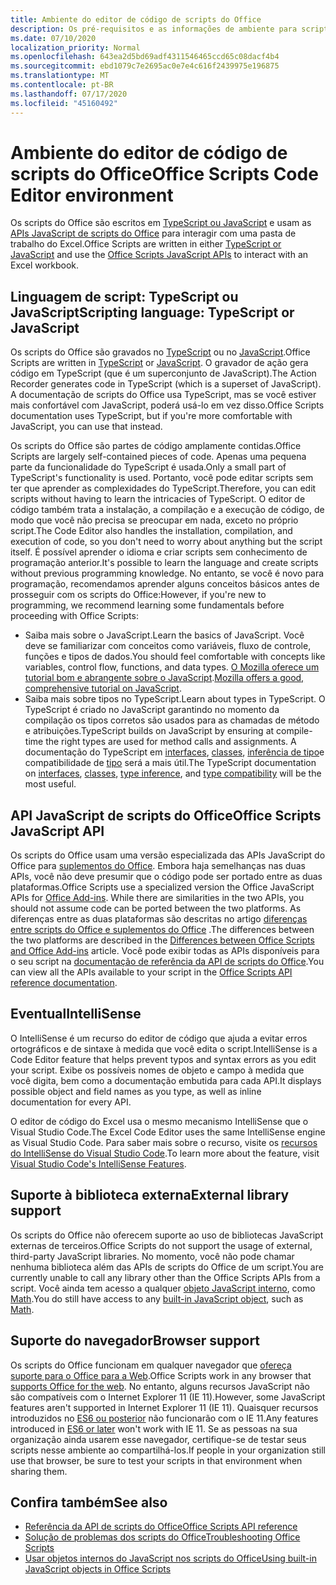 ```yaml
---
title: Ambiente do editor de código de scripts do Office
description: Os pré-requisitos e as informações de ambiente para scripts do Office no Excel na Web.
ms.date: 07/10/2020
localization_priority: Normal
ms.openlocfilehash: 643ea2d5bd69adf4311546465ccd65c08dacf4b4
ms.sourcegitcommit: ebd1079c7e2695ac0e7e4c616f2439975e196875
ms.translationtype: MT
ms.contentlocale: pt-BR
ms.lasthandoff: 07/17/2020
ms.locfileid: "45160492"
---
```

# <a name="office-scripts-code-editor-environment"></a><span data-ttu-id="2c6ac-103">Ambiente do editor de código de scripts do Office</span><span class="sxs-lookup"><span data-stu-id="2c6ac-103">Office Scripts Code Editor environment</span></span>

<span data-ttu-id="2c6ac-104">Os scripts do Office são escritos em [TypeScript ou JavaScript](#scripting-language-typescript-or-javascript) e usam as [APIs JavaScript de scripts do Office](#office-scripts-javascript-api) para interagir com uma pasta de trabalho do Excel.</span><span class="sxs-lookup"><span data-stu-id="2c6ac-104">Office Scripts are written in either [TypeScript or JavaScript](#scripting-language-typescript-or-javascript) and use the [Office Scripts JavaScript APIs](#office-scripts-javascript-api) to interact with an Excel workbook.</span></span>

## <a name="scripting-language-typescript-or-javascript"></a><span data-ttu-id="2c6ac-105">Linguagem de script: TypeScript ou JavaScript</span><span class="sxs-lookup"><span data-stu-id="2c6ac-105">Scripting language: TypeScript or JavaScript</span></span>

<span data-ttu-id="2c6ac-106">Os scripts do Office são gravados no [TypeScript](https://www.typescriptlang.org/docs/home.html) ou no [JavaScript](https://developer.mozilla.org/docs/Web/JavaScript).</span><span class="sxs-lookup"><span data-stu-id="2c6ac-106">Office Scripts are written in [TypeScript](https://www.typescriptlang.org/docs/home.html) or [JavaScript](https://developer.mozilla.org/docs/Web/JavaScript).</span></span> <span data-ttu-id="2c6ac-107">O gravador de ação gera código em TypeScript (que é um superconjunto de JavaScript).</span><span class="sxs-lookup"><span data-stu-id="2c6ac-107">The Action Recorder generates code in TypeScript (which is a superset of JavaScript).</span></span> <span data-ttu-id="2c6ac-108">A documentação de scripts do Office usa TypeScript, mas se você estiver mais confortável com JavaScript, poderá usá-lo em vez disso.</span><span class="sxs-lookup"><span data-stu-id="2c6ac-108">Office Scripts documentation uses TypeScript, but if you're more comfortable with JavaScript, you can use that instead.</span></span>

<span data-ttu-id="2c6ac-109">Os scripts do Office são partes de código amplamente contidas.</span><span class="sxs-lookup"><span data-stu-id="2c6ac-109">Office Scripts are largely self-contained pieces of code.</span></span> <span data-ttu-id="2c6ac-110">Apenas uma pequena parte da funcionalidade do TypeScript é usada.</span><span class="sxs-lookup"><span data-stu-id="2c6ac-110">Only a small part of TypeScript's functionality is used.</span></span> <span data-ttu-id="2c6ac-111">Portanto, você pode editar scripts sem ter que aprender as complexidades do TypeScript.</span><span class="sxs-lookup"><span data-stu-id="2c6ac-111">Therefore, you can edit scripts without having to learn the intricacies of TypeScript.</span></span> <span data-ttu-id="2c6ac-112">O editor de código também trata a instalação, a compilação e a execução de código, de modo que você não precisa se preocupar em nada, exceto no próprio script.</span><span class="sxs-lookup"><span data-stu-id="2c6ac-112">The Code Editor also handles the installation, compilation, and execution of code, so you don't need to worry about anything but the script itself.</span></span> <span data-ttu-id="2c6ac-113">É possível aprender o idioma e criar scripts sem conhecimento de programação anterior.</span><span class="sxs-lookup"><span data-stu-id="2c6ac-113">It's possible to learn the language and create scripts without previous programming knowledge.</span></span> <span data-ttu-id="2c6ac-114">No entanto, se você é novo para programação, recomendamos aprender alguns conceitos básicos antes de prosseguir com os scripts do Office:</span><span class="sxs-lookup"><span data-stu-id="2c6ac-114">However, if you're new to programming, we recommend learning some fundamentals before proceeding with Office Scripts:</span></span>

- <span data-ttu-id="2c6ac-115">Saiba mais sobre o JavaScript.</span><span class="sxs-lookup"><span data-stu-id="2c6ac-115">Learn the basics of JavaScript.</span></span> <span data-ttu-id="2c6ac-116">Você deve se familiarizar com conceitos como variáveis, fluxo de controle, funções e tipos de dados.</span><span class="sxs-lookup"><span data-stu-id="2c6ac-116">You should feel comfortable with concepts like variables, control flow, functions, and data types.</span></span> <span data-ttu-id="2c6ac-117">[O Mozilla oferece um tutorial bom e abrangente sobre o JavaScript](https://developer.mozilla.org/docs/Web/JavaScript/Guide/Introduction).</span><span class="sxs-lookup"><span data-stu-id="2c6ac-117">[Mozilla offers a good, comprehensive tutorial on JavaScript](https://developer.mozilla.org/docs/Web/JavaScript/Guide/Introduction).</span></span>
- <span data-ttu-id="2c6ac-118">Saiba mais sobre tipos no TypeScript.</span><span class="sxs-lookup"><span data-stu-id="2c6ac-118">Learn about types in TypeScript.</span></span> <span data-ttu-id="2c6ac-119">O TypeScript é criado no JavaScript garantindo no momento da compilação os tipos corretos são usados para as chamadas de método e atribuições.</span><span class="sxs-lookup"><span data-stu-id="2c6ac-119">TypeScript builds on JavaScript by ensuring at compile-time the right types are used for method calls and assignments.</span></span> <span data-ttu-id="2c6ac-120">A documentação do TypeScript em [interfaces](https://www.typescriptlang.org/docs/handbook/interfaces.html), [classes](https://www.typescriptlang.org/docs/handbook/classes.html), [inferência de tipo](https://www.typescriptlang.org/docs/handbook/type-inference.html)e compatibilidade de [tipo](https://www.typescriptlang.org/docs/handbook/type-compatibility.html) será a mais útil.</span><span class="sxs-lookup"><span data-stu-id="2c6ac-120">The TypeScript documentation on [interfaces](https://www.typescriptlang.org/docs/handbook/interfaces.html), [classes](https://www.typescriptlang.org/docs/handbook/classes.html), [type inference](https://www.typescriptlang.org/docs/handbook/type-inference.html), and [type compatibility](https://www.typescriptlang.org/docs/handbook/type-compatibility.html) will be the most useful.</span></span>

## <a name="office-scripts-javascript-api"></a><span data-ttu-id="2c6ac-121">API JavaScript de scripts do Office</span><span class="sxs-lookup"><span data-stu-id="2c6ac-121">Office Scripts JavaScript API</span></span>

<span data-ttu-id="2c6ac-122">Os scripts do Office usam uma versão especializada das APIs JavaScript do Office para [suplementos do Office](/office/dev/add-ins/overview/index). Embora haja semelhanças nas duas APIs, você não deve presumir que o código pode ser portado entre as duas plataformas.</span><span class="sxs-lookup"><span data-stu-id="2c6ac-122">Office Scripts use a specialized version the Office JavaScript APIs for [Office Add-ins](/office/dev/add-ins/overview/index). While there are similarities in the two APIs, you should not assume code can be ported between the two platforms.</span></span> <span data-ttu-id="2c6ac-123">As diferenças entre as duas plataformas são descritas no artigo [diferenças entre scripts do Office e suplementos do Office](../resources/add-ins-differences.md#apis) .</span><span class="sxs-lookup"><span data-stu-id="2c6ac-123">The differences between the two platforms are described in the [Differences between Office Scripts and Office Add-ins](../resources/add-ins-differences.md#apis) article.</span></span> <span data-ttu-id="2c6ac-124">Você pode exibir todas as APIs disponíveis para o seu script na [documentação de referência da API de scripts do Office](/javascript/api/office-scripts/overview).</span><span class="sxs-lookup"><span data-stu-id="2c6ac-124">You can view all the APIs available to your script in the [Office Scripts API reference documentation](/javascript/api/office-scripts/overview).</span></span>

## <a name="intellisense"></a><span data-ttu-id="2c6ac-125">Eventual</span><span class="sxs-lookup"><span data-stu-id="2c6ac-125">IntelliSense</span></span>

<span data-ttu-id="2c6ac-126">O IntelliSense é um recurso do editor de código que ajuda a evitar erros ortográficos e de sintaxe à medida que você edita o script.</span><span class="sxs-lookup"><span data-stu-id="2c6ac-126">IntelliSense is a Code Editor feature that helps prevent typos and syntax errors as you edit your script.</span></span> <span data-ttu-id="2c6ac-127">Exibe os possíveis nomes de objeto e campo à medida que você digita, bem como a documentação embutida para cada API.</span><span class="sxs-lookup"><span data-stu-id="2c6ac-127">It displays possible object and field names as you type, as well as inline documentation for every API.</span></span>

<span data-ttu-id="2c6ac-128">O editor de código do Excel usa o mesmo mecanismo IntelliSense que o Visual Studio Code.</span><span class="sxs-lookup"><span data-stu-id="2c6ac-128">The Excel Code Editor uses the same IntelliSense engine as Visual Studio Code.</span></span> <span data-ttu-id="2c6ac-129">Para saber mais sobre o recurso, visite os [recursos do IntelliSense do Visual Studio Code](https://code.visualstudio.com/docs/editor/intellisense#_intellisense-features).</span><span class="sxs-lookup"><span data-stu-id="2c6ac-129">To learn more about the feature, visit [Visual Studio Code's IntelliSense Features](https://code.visualstudio.com/docs/editor/intellisense#_intellisense-features).</span></span>

## <a name="external-library-support"></a><span data-ttu-id="2c6ac-130">Suporte à biblioteca externa</span><span class="sxs-lookup"><span data-stu-id="2c6ac-130">External library support</span></span>

<span data-ttu-id="2c6ac-131">Os scripts do Office não oferecem suporte ao uso de bibliotecas JavaScript externas de terceiros.</span><span class="sxs-lookup"><span data-stu-id="2c6ac-131">Office Scripts do not support the usage of external, third-party JavaScript libraries.</span></span> <span data-ttu-id="2c6ac-132">No momento, você não pode chamar nenhuma biblioteca além das APIs de scripts do Office de um script.</span><span class="sxs-lookup"><span data-stu-id="2c6ac-132">You are currently unable to call any library other than the Office Scripts APIs from a script.</span></span> <span data-ttu-id="2c6ac-133">Você ainda tem acesso a qualquer [objeto JavaScript interno](../develop/javascript-objects.md), como [Math](https://developer.mozilla.org/docs/Web/JavaScript/Reference/Global_Objects/Math).</span><span class="sxs-lookup"><span data-stu-id="2c6ac-133">You do still have access to any [built-in JavaScript object](../develop/javascript-objects.md), such as [Math](https://developer.mozilla.org/docs/Web/JavaScript/Reference/Global_Objects/Math).</span></span>

## <a name="browser-support"></a><span data-ttu-id="2c6ac-134">Suporte do navegador</span><span class="sxs-lookup"><span data-stu-id="2c6ac-134">Browser support</span></span>

<span data-ttu-id="2c6ac-135">Os scripts do Office funcionam em qualquer navegador que [ofereça suporte para o Office para a Web](https://support.microsoft.com/office/ad1303e0-a318-47aa-b409-d3a5eb44e452).</span><span class="sxs-lookup"><span data-stu-id="2c6ac-135">Office Scripts work in any browser that [supports Office for the web](https://support.microsoft.com/office/ad1303e0-a318-47aa-b409-d3a5eb44e452).</span></span> <span data-ttu-id="2c6ac-136">No entanto, alguns recursos JavaScript não são compatíveis com o Internet Explorer 11 (IE 11).</span><span class="sxs-lookup"><span data-stu-id="2c6ac-136">However, some JavaScript features aren't supported in Internet Explorer 11 (IE 11).</span></span> <span data-ttu-id="2c6ac-137">Quaisquer recursos introduzidos no [ES6 ou posterior](https://www.w3schools.com/Js/js_es6.asp) não funcionarão com o IE 11.</span><span class="sxs-lookup"><span data-stu-id="2c6ac-137">Any features introduced in [ES6 or later](https://www.w3schools.com/Js/js_es6.asp) won't work with IE 11.</span></span> <span data-ttu-id="2c6ac-138">Se as pessoas na sua organização ainda usarem esse navegador, certifique-se de testar seus scripts nesse ambiente ao compartilhá-los.</span><span class="sxs-lookup"><span data-stu-id="2c6ac-138">If people in your organization still use that browser, be sure to test your scripts in that environment when sharing them.</span></span>

## <a name="see-also"></a><span data-ttu-id="2c6ac-139">Confira também</span><span class="sxs-lookup"><span data-stu-id="2c6ac-139">See also</span></span>

- [<span data-ttu-id="2c6ac-140">Referência da API de scripts do Office</span><span class="sxs-lookup"><span data-stu-id="2c6ac-140">Office Scripts API reference</span></span>](/javascript/api/office-scripts/overview)
- [<span data-ttu-id="2c6ac-141">Solução de problemas dos scripts do Office</span><span class="sxs-lookup"><span data-stu-id="2c6ac-141">Troubleshooting Office Scripts</span></span>](../testing/troubleshooting.md)
- [<span data-ttu-id="2c6ac-142">Usar objetos internos do JavaScript nos scripts do Office</span><span class="sxs-lookup"><span data-stu-id="2c6ac-142">Using built-in JavaScript objects in Office Scripts</span></span>](../develop/javascript-objects.md)
